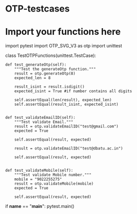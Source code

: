 # OTP-testcases
# Import your functions here

import pytest
import OTP_SVG_V3 as otp
import unittest


class TestOTPFunctions(unittest.TestCase):

    def test_generateOtp(self):
        """Test the generateOtp function."""
        result = otp.generateOtp(8)
        expected_len = 8

        result_isint = result.isdigit()
        expected_isint = True #if number contains all digits

        self.assertEqual(len(result), expected_len)
        self.assertEqual(result_isint, expected_isint)
        

    def test_validateEmailID(self):
        """Test validate Email."""
        result = otp.validateEmailID("test@gmail.com")
        expected = True

        self.assertEqual(result, expected)

        result = otp.validateEmailID("test@dbatu.ac.in")

        self.assertEqual(result, expected)
        

    def test_validateMobile(self):
        """Test validate Mobile number."""
        mobile = "9022255275"
        result = otp.validateMobile(mobile)
        expected = True

        self.assertEqual(result, expected)
    

    
if __name__ == "__main__":
    pytest.main()
